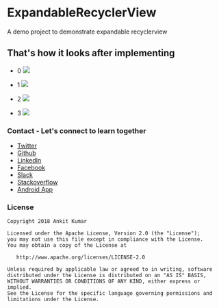 # ExpandableRecyclerView
A demo project to demonstrate expandable recyclerview

## That's how it looks after implementing

- 0
![](https://github.com/AnkitDroidGit/ExpandableRecyclerView/blob/master/screens/expand.gif)

- 1
![](https://github.com/AnkitDroidGit/ExpandableRecyclerView/blob/master/screens/1.png)
- 2
![](https://github.com/AnkitDroidGit/ExpandableRecyclerView/blob/master/screens/2.png)
- 3 
![](https://github.com/AnkitDroidGit/ExpandableRecyclerView/blob/master/screens/3.png)


### Contact - Let's connect to learn together
- [Twitter](https://twitter.com/KumarAnkitRKE)
- [Github](https://github.com/AnkitDroidGit)
- [LinkedIn](https://www.linkedin.com/in/kumarankitkumar/)
- [Facebook](https://www.facebook.com/ankitoid)
- [Slack](https://ankitdroid.slack.com)
- [Stackoverflow](https://stackoverflow.com/users/3282461/android)
- [Android App](https://play.google.com/store/apps/details?id=com.freeankit.ankitprofile)


### License

    Copyright 2018 Ankit Kumar

    Licensed under the Apache License, Version 2.0 (the "License");
    you may not use this file except in compliance with the License.
    You may obtain a copy of the License at

       http://www.apache.org/licenses/LICENSE-2.0

    Unless required by applicable law or agreed to in writing, software
    distributed under the License is distributed on an "AS IS" BASIS,
    WITHOUT WARRANTIES OR CONDITIONS OF ANY KIND, either express or implied.
    See the License for the specific language governing permissions and
    limitations under the License.
